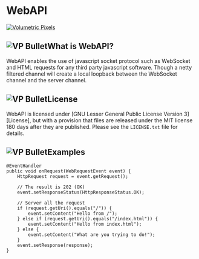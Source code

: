 WebAPI
======

[![Volumetric Pixels][VP Logo]][VP Website]

![VP Bullet]What is WebAPI?
---------------
WebAPI enables the use of javascript socket protocol such as WebSocket and HTML requests
for any third party  javascript software. Though a netty filtered channel will create 
a local loopback between  the WebSocket channel and the server channel.

![VP Bullet]License
-------
WebAPI is licensed under [GNU Lesser General Public License Version 3][License], 
but with a provision that files are released under the MIT license 180 days after they 
are published. Please see the `LICENSE.txt` file for details.


![VP Bullet]Examples
--------

	@EventHandler
	public void onRequest(WebRequestEvent event) {
		HttpRequest request = event.getRequest();

		// The result is 202 (OK)
		event.setResponseStatus(HttpResponseStatus.OK);
		
		// Server all the request
		if (request.getUri().equals("/")) {
		    event.setContent("Hello from /");
		} else if (request.getUri().equals("/index.html")) {
			event.setContent("Hello from index.html");
		} else {
			event.setContent("What are you trying to do!");
		}
		event.setResponse(response);
	}
	
[VP Logo]: http://www.hawnutor.org/image/zV5pfpD.png
[VP Website]: http://www.volumetricpixels.com/
[VP Bullet]: http://www.hawnutor.org/image/AkwOSAn.png
